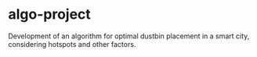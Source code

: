 # algo-project
Development of an algorithm for optimal dustbin placement in a smart city, considering hotspots and other factors.
